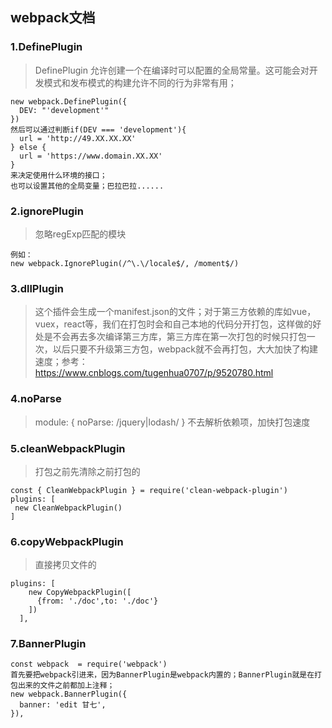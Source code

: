 ## webpack文档
### 1.DefinePlugin
> DefinePlugin 允许创建一个在编译时可以配置的全局常量。这可能会对开发模式和发布模式的构建允许不同的行为非常有用；
```
new webpack.DefinePlugin({
  DEV: "'development'"
})
然后可以通过判断if(DEV === 'development'){
  url = 'http://49.XX.XX.XX'
} else {
  url = 'https://www.domain.XX.XX'
}
来决定使用什么环境的接口；
也可以设置其他的全局变量；巴拉巴拉......
```
### 2.ignorePlugin
> 忽略regExp匹配的模块
```
例如：
new webpack.IgnorePlugin(/^\.\/locale$/, /moment$/)

```
### 3.dllPlugin
>这个插件会生成一个manifest.json的文件；对于第三方依赖的库如vue，vuex，react等，我们在打包时会和自己本地的代码分开打包，这样做的好处是不会再去多次编译第三方库，第三方库在第一次打包的时候只打包一次，以后只要不升级第三方包，webpack就不会再打包，大大加快了构建速度；参考：https://www.cnblogs.com/tugenhua0707/p/9520780.html
### 4.noParse
>module: {
>    noParse: /jquery|lodash/
>  }
>   不去解析依赖项，加快打包速度
### 5.cleanWebpackPlugin
> 打包之前先清除之前打包的
```
const { CleanWebpackPlugin } = require('clean-webpack-plugin')
plugins: [
 new CleanWebpackPlugin()
]
```
### 6.copyWebpackPlugin
> 直接拷贝文件的
```
plugins: [
    new CopyWebpackPlugin([
      {from: './doc',to: './doc'}
    ])
  ],
```
### 7.BannerPlugin
```
const webpack  = require('webpack')
首先要把webpack引进来，因为BannerPlugin是webpack内置的；BannerPlugin就是在打包出来的文件之前都加上注释；
new webpack.BannerPlugin({
  banner: 'edit 甘七',
}),
```